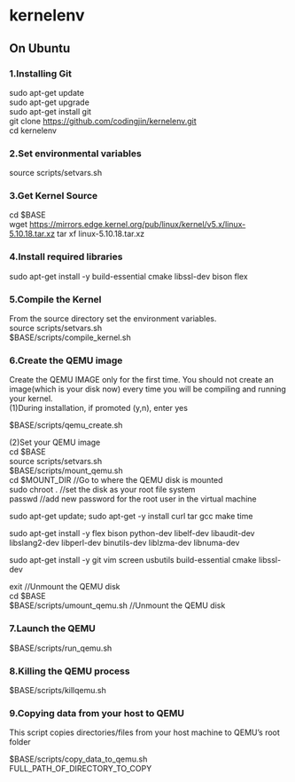 # kernelenv

## On Ubuntu

### 1.Installing Git  
sudo apt-get update  
sudo apt-get upgrade  
sudo apt-get install git  
git clone https://github.com/codingjin/kernelenv.git  
cd kernelenv  

### 2.Set environmental variables
source scripts/setvars.sh  

### 3.Get Kernel Source
cd $BASE  
wget https://mirrors.edge.kernel.org/pub/linux/kernel/v5.x/linux-5.10.18.tar.xz
tar xf linux-5.10.18.tar.xz  

### 4.Install required libraries
sudo apt-get install -y build-essential cmake libssl-dev bison flex


### 5.Compile the Kernel
From the source directory set the environment variables.   
source scripts/setvars.sh  
$BASE/scripts/compile_kernel.sh  

### 6.Create the QEMU image
Create the QEMU IMAGE only for the first time. You should not create an image(which is your disk now) every time you will be compiling and running your kernel.  
(1)During installation, if promoted (y,n), enter yes  

$BASE/scripts/qemu_create.sh  

(2)Set your QEMU image  
cd $BASE  
source scripts/setvars.sh  
$BASE/scripts/mount_qemu.sh  
cd $MOUNT_DIR                      //Go to where the QEMU disk is mounted  
sudo chroot .                             //set the disk as your root file system  
passwd                                     //add new password for the root user in the virtual machine  

sudo apt-get update; sudo apt-get -y install curl tar gcc make time


sudo apt-get install -y flex bison python-dev libelf-dev libaudit-dev libslang2-dev libperl-dev binutils-dev liblzma-dev libnuma-dev


sudo apt-get install -y git vim screen usbutils build-essential cmake libssl-dev  

exit                                            //Unmount the QEMU disk  
cd $BASE  
$BASE/scripts/umount_qemu.sh         //Unmount the QEMU disk  

### 7.Launch the QEMU
$BASE/scripts/run_qemu.sh  

### 8.Killing the QEMU process
$BASE/scripts/killqemu.sh  

### 9.Copying data from your host to QEMU
This script copies directories/files from your host machine to QEMU’s root folder  

$BASE/scripts/copy_data_to_qemu.sh FULL_PATH_OF_DIRECTORY_TO_COPY  
